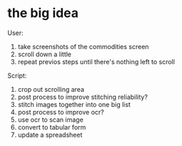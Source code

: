 # the big idea

User:

1. take screenshots of the commodities screen
1. scroll down a little
1. repeat previos steps until there's nothing left to scroll

Script:

1. crop out scrolling area
1. post process to improve stitching reliability?
1. stitch images together into one big list
1. post process to improve ocr?
1. use ocr to scan image
1. convert to tabular form
1. update a spreadsheet


